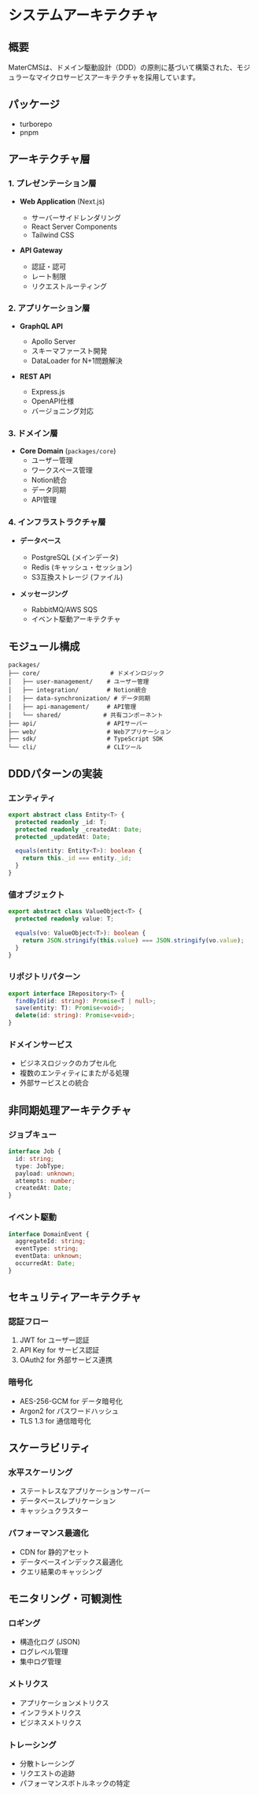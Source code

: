 # システムアーキテクチャ

## 概要

MaterCMSは、ドメイン駆動設計（DDD）の原則に基づいて構築された、モジュラーなマイクロサービスアーキテクチャを採用しています。

## パッケージ

- turborepo
- pnpm

## アーキテクチャ層

### 1. プレゼンテーション層

- **Web Application** (Next.js)

  - サーバーサイドレンダリング
  - React Server Components
  - Tailwind CSS

- **API Gateway**
  - 認証・認可
  - レート制限
  - リクエストルーティング

### 2. アプリケーション層

- **GraphQL API**

  - Apollo Server
  - スキーマファースト開発
  - DataLoader for N+1問題解決

- **REST API**
  - Express.js
  - OpenAPI仕様
  - バージョニング対応

### 3. ドメイン層

- **Core Domain** (`packages/core`)
  - ユーザー管理
  - ワークスペース管理
  - Notion統合
  - データ同期
  - API管理

### 4. インフラストラクチャ層

- **データベース**

  - PostgreSQL (メインデータ)
  - Redis (キャッシュ・セッション)
  - S3互換ストレージ (ファイル)

- **メッセージング**
  - RabbitMQ/AWS SQS
  - イベント駆動アーキテクチャ

## モジュール構成

```
packages/
├── core/                    # ドメインロジック
│   ├── user-management/    # ユーザー管理
│   ├── integration/        # Notion統合
│   ├── data-synchronization/ # データ同期
│   ├── api-management/     # API管理
│   └── shared/            # 共有コンポーネント
├── api/                    # APIサーバー
├── web/                    # Webアプリケーション
├── sdk/                    # TypeScript SDK
└── cli/                    # CLIツール
```

## DDDパターンの実装

### エンティティ

```typescript
export abstract class Entity<T> {
  protected readonly _id: T;
  protected readonly _createdAt: Date;
  protected _updatedAt: Date;

  equals(entity: Entity<T>): boolean {
    return this._id === entity._id;
  }
}
```

### 値オブジェクト

```typescript
export abstract class ValueObject<T> {
  protected readonly value: T;

  equals(vo: ValueObject<T>): boolean {
    return JSON.stringify(this.value) === JSON.stringify(vo.value);
  }
}
```

### リポジトリパターン

```typescript
export interface IRepository<T> {
  findById(id: string): Promise<T | null>;
  save(entity: T): Promise<void>;
  delete(id: string): Promise<void>;
}
```

### ドメインサービス

- ビジネスロジックのカプセル化
- 複数のエンティティにまたがる処理
- 外部サービスとの統合

## 非同期処理アーキテクチャ

### ジョブキュー

```typescript
interface Job {
  id: string;
  type: JobType;
  payload: unknown;
  attempts: number;
  createdAt: Date;
}
```

### イベント駆動

```typescript
interface DomainEvent {
  aggregateId: string;
  eventType: string;
  eventData: unknown;
  occurredAt: Date;
}
```

## セキュリティアーキテクチャ

### 認証フロー

1. JWT for ユーザー認証
2. API Key for サービス認証
3. OAuth2 for 外部サービス連携

### 暗号化

- AES-256-GCM for データ暗号化
- Argon2 for パスワードハッシュ
- TLS 1.3 for 通信暗号化

## スケーラビリティ

### 水平スケーリング

- ステートレスなアプリケーションサーバー
- データベースレプリケーション
- キャッシュクラスター

### パフォーマンス最適化

- CDN for 静的アセット
- データベースインデックス最適化
- クエリ結果のキャッシング

## モニタリング・可観測性

### ロギング

- 構造化ログ (JSON)
- ログレベル管理
- 集中ログ管理

### メトリクス

- アプリケーションメトリクス
- インフラメトリクス
- ビジネスメトリクス

### トレーシング

- 分散トレーシング
- リクエストの追跡
- パフォーマンスボトルネックの特定

